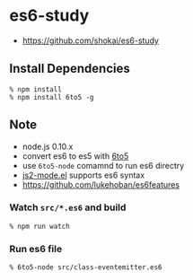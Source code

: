 # es6-study

- https://github.com/shokai/es6-study

## Install Dependencies

    % npm install
    % npm install 6to5 -g


## Note

- node.js 0.10.x
- convert es6 to es5 with [6to5](https://6to5.org/)
- use `6to5-node` comamnd to run es6 directry
- [js2-mode.el](https://github.com/mooz/js2-mode) supports es6 syntax
- https://github.com/lukehoban/es6features

### Watch `src/*.es6` and build

    % npm run watch


### Run es6 file

    % 6to5-node src/class-eventemitter.es6
